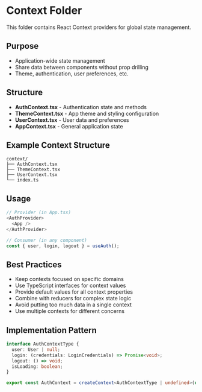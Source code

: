 # Context Folder

This folder contains React Context providers for global state management.

## Purpose
- Application-wide state management
- Share data between components without prop drilling
- Theme, authentication, user preferences, etc.

## Structure
- **AuthContext.tsx** - Authentication state and methods
- **ThemeContext.tsx** - App theme and styling configuration
- **UserContext.tsx** - User data and preferences
- **AppContext.tsx** - General application state

## Example Context Structure
```
context/
├── AuthContext.tsx
├── ThemeContext.tsx
├── UserContext.tsx
└── index.ts
```

## Usage
```typescript
// Provider (in App.tsx)
<AuthProvider>
  <App />
</AuthProvider>

// Consumer (in any component)
const { user, login, logout } = useAuth();
```

## Best Practices
- Keep contexts focused on specific domains
- Use TypeScript interfaces for context values
- Provide default values for all context properties
- Combine with reducers for complex state logic
- Avoid putting too much data in a single context
- Use multiple contexts for different concerns

## Implementation Pattern
```typescript
interface AuthContextType {
  user: User | null;
  login: (credentials: LoginCredentials) => Promise<void>;
  logout: () => void;
  isLoading: boolean;
}

export const AuthContext = createContext<AuthContextType | undefined>(undefined);
```